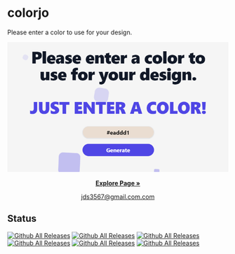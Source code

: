 # colorjo

Please enter a color to use for your design.

![Image Title](/public/colorjo_readme.png)

<p align="center">
  <a href="https://dongseob.github.io/out-of-the-blue/" target="_blank"><strong>Explore Page »</strong></a>
</p>

<p align="center">
    <a href="mailto:jds3567@gmail.com" target="_blank">
        jds3567@gmail.com.com
    </a>
</p>


## Status

[![Github All Releases](https://img.shields.io/github/languages/count/dongseob/colorjo )]()<!-- 사용언어 수 -->
[![Github All Releases](https://img.shields.io/github/languages/top/dongseob/colorjo )]()<!-- 최다사용언어 -->
[![Github All Releases](https://img.shields.io/github/downloads/dongseob/colorjo/total.svg)]()<!-- 레포 다운로드 수 -->
[![Github All Releases](https://img.shields.io/github/repo-size/dongseob/colorjo)]()<!-- 레포 사이즈 -->
[![Github All Releases](https://img.shields.io/github/commit-activity/m/dongseob/colorjo)]()<!-- 달에 몇번 커밋했는지 -->
[![Github All Releases](https://img.shields.io/github/last-commit/dongseob/colorjo)]()<!-- 마지막커밋 날짜 -->
